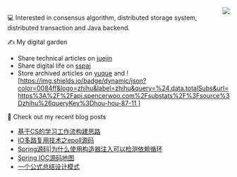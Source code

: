 <img align="right" src="https://github-readme-stats.vercel.app/api?username=HardwayLinka&show_icons=true&icon_color=805AD5&text_color=718096&bg_color=ffffff&hide_title=true" />

💻 Interested in consensus algorithm, distributed storage system, distributed transaction and Java backend.

✍ My digital garden
- Share technical articles on [juejin](https://juejin.cn/user/2656864964189560/posts)
- Share digital life on [sspai](https://sspai.com/u/4dknsd7d/posts)
- Store archived articles on [yuque](https://www.yuque.com/hardway/il90xh) and ![https://img.shields.io/badge/dynamic/json?color=0084ff&logo=zhihu&label=zhihu&query=%24.data.totalSubs&url=https%3A%2F%2Fapi.spencerwoo.com%2Fsubstats%2F%3Fsource%3Dzhihu%26queryKey%3Dhou-hou-87-11 ]

📜 Check out my recent blog posts
- [基于CS的学习工作流构建思路](https://csdiy.wiki/%E5%BF%85%E5%AD%A6%E5%B7%A5%E5%85%B7/workflow/)
- [IO多路复用技术之epoll源码](https://juejin.cn/post/7143884523174887460)
- [Spring源码|为什么使用构造器注入可以检测依赖循环](https://juejin.cn/post/7143139612293070879)
- [Spring IOC源码地图](https://juejin.cn/post/7143097622364946462)
- [一个公式总结设计模式](https://juejin.cn/post/7143068693793079333)

<!--
**HardwayLinka/HardwayLinka** is a ✨ _special_ ✨ repository because its `README.md` (this file) appears on your GitHub profile.

Here are some ideas to get you started:

- 🔭 I’m currently working on ...
- 🌱 I’m currently learning ...
- 👯 I’m looking to collaborate on ...
- 🤔 I’m looking for help with ...
- 💬 Ask me about ...
- 📫 How to reach me: ...
- 😄 Pronouns: ...
- ⚡ Fun fact: ...
-->
